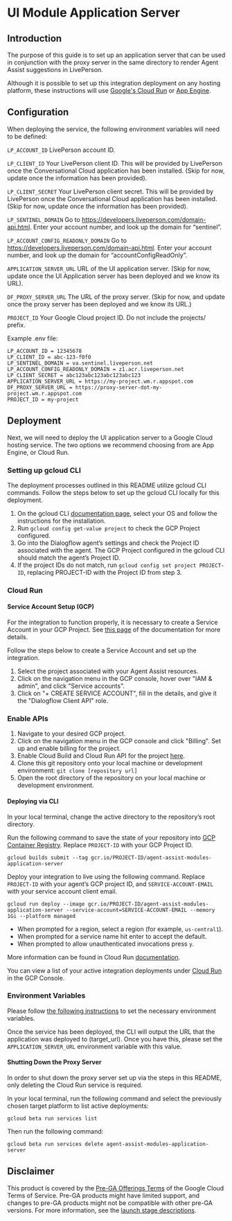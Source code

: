 # UI Module Application Server

## Introduction

The purpose of this guide is to set up an application server that can be used in conjunction with the proxy server in the same directory to render Agent Assist suggestions in LivePerson.

Although it is possible to set up this integration deployment on any hosting platform, these instructions will use [Google's Cloud Run](https://cloud.google.com/run/) or [App Engine](https://cloud.google.com/appengine).

## Configuration
When deploying the service, the following environment variables will need to be defined:

`LP_ACCOUNT_ID`
LivePerson account ID.

`LP_CLIENT_ID`
Your LivePerson client ID. This will be provided by LivePerson once the Conversational Cloud application has been installed.
(Skip for now, update once the information has been provided).

`LP_CLIENT_SECRET`
Your LivePerson client secret. This will be provided by LivePerson once the Conversational Cloud application has been installed.
(Skip for now, update once the information has been provided).

`LP_SENTINEL_DOMAIN`
Go to https://developers.liveperson.com/domain-api.html. Enter your account number, and look up the domain for “sentinel”.

`LP_ACCOUNT_CONFIG_READONLY_DOMAIN`
Go to https://developers.liveperson.com/domain-api.html. Enter your account number, and look up the domain for “accountConfigReadOnly”.

`APPLICATION_SERVER_URL`
URL of the UI application server.
(Skip for now, update once the UI Application server has been deployed and we know its URL).

`DF_PROXY_SERVER_URL`
The URL of the proxy server.
(Skip for now, and update once the proxy server has been deployed and we know its URL.)

`PROJECT_ID`
Your Google Cloud project ID. Do not include the projects/ prefix.

Example .env file:

```
LP_ACCOUNT_ID = 12345678
LP_CLIENT_ID = abc-123-f0f0
LP_SENTINEL_DOMAIN = va.sentinel.liveperson.net
LP_ACCOUNT_CONFIG_READONLY_DOMAIN = z1.acr.liveperson.net
LP_CLIENT_SECRET = abc123abc123abc123abc123
APPLICATION_SERVER_URL = https://my-project.wm.r.appspot.com
DF_PROXY_SERVER_URL = https://proxy-server-dot-my-project.wm.r.appspot.com
PROJECT_ID = my-project
```

## Deployment
Next, we will need to deploy the UI application server to a Google Cloud hosting service. The two options we recommend choosing from are App Engine, or Cloud Run. 

### Setting up gcloud CLI

The deployment processes outlined in this README utilize gcloud CLI commands. Follow the steps below to set up the gcloud CLI locally for this deployment.

1. On the gcloud CLI [documentation page](https://cloud.google.com/sdk/docs/quickstarts), select your OS and follow the instructions for the installation.
2. Run ``gcloud config get-value project`` to check the GCP Project configured.
3. Go into the Dialogflow agent’s settings and check the Project ID associated with the agent. The GCP Project configured in the gcloud CLI should match the agent’s Project ID.
4. If the project IDs do not match, run ``gcloud config set project PROJECT-ID``, replacing PROJECT-ID with the Project ID from step 3.

### Cloud Run

#### Service Account Setup (GCP)

For the integration to function properly, it is necessary to create a Service Account in your GCP Project. See [this page](https://cloud.google.com/dialogflow/docs/quick/setup#sa-create) of the documentation for more details.

Follow the steps below to create a Service Account and set up the integration.

1. Select the project associated with your Agent Assist resources.
2. Click on the navigation menu in the GCP console, hover over "IAM & admin", and click "Service accounts".
3. Click on "+ CREATE SERVICE ACCOUNT", fill in the details, and give it the "Dialogflow Client API" role.

### Enable APIs

1. Navigate to your desired GCP project.
2. Click on the navigation menu in the GCP console and click "Billing". Set up and enable billing for the project.
3. Enable Cloud Build and Cloud Run API for the project
[here](https://console.cloud.google.com/flows/enableapi?apiid=cloudbuild.googleapis.com,run.googleapis.com).
4. Clone this git repository onto your local machine or development environment:
`git clone [repository url]`
5. Open the root directory of the repository on your local machine or development environment.

#### Deploying via CLI

In your local terminal, change the active directory to the repository’s root directory.

Run the following command to save the state of your repository into [GCP Container Registry](https://console.cloud.google.com/gcr/). Replace `PROJECT-ID` with your GCP Project ID.

```shell
gcloud builds submit --tag gcr.io/PROJECT-ID/agent-assist-modules-application-server
```

Deploy your integration to live using the following command. Replace `PROJECT-ID` with your agent’s GCP project ID, and `SERVICE-ACCOUNT-EMAIL` with your service account client email.

```shell
gcloud run deploy --image gcr.io/PROJECT-ID/agent-assist-modules-application-server --service-account=SERVICE-ACCOUNT-EMAIL --memory 1Gi --platform managed
```

 - When prompted for a region, select a region (for example, ``us-central1``).
 - When prompted for a service name hit enter to accept the default.
 - When prompted to allow unauthenticated invocations press ``y``.

More information can be found in Cloud Run
[documentation](https://cloud.google.com/run/docs/deploying).

You can view a list of your active integration deployments under [Cloud Run](https://console.cloud.google.com/run) in the GCP Console.

### Environment Variables

Please follow [the following instructions](https://cloud.google.com/run/docs/configuring/environment-variables) to set the necessary environment variables.

Once the service has been deployed, the CLI will output the URL that the application was deployed to (target_url). Once you have this, please set the `APPLICATION_SERVER_URL` environment variable with this value. 

#### Shutting Down the Proxy Server

In order to shut down the proxy server set up via the steps in this README, only deleting the Cloud Run service is required.

In your local terminal, run the following command and select the previously chosen target platform to list active deployments:

```shell
gcloud beta run services list
```

Then run the following command:

```shell
gcloud beta run services delete agent-assist-modules-application-server
```


## Disclaimer

This product is covered by the [Pre-GA Offerings Terms](https://cloud.google.com/terms/service-terms#1) of the Google Cloud Terms of Service. Pre-GA products might have limited support, and changes to pre-GA products might not be compatible with other pre-GA versions. For more information, see the [launch stage descriptions](https://cloud.google.com/products#product-launch-stages).
